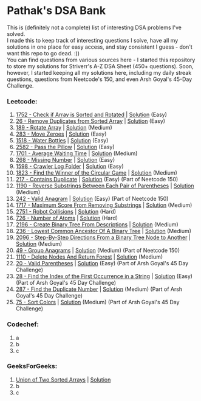# Pathak's DSA Bank
This is (definitely not a complete) list of interesting DSA problems I've solved.<br>
I made this to keep track of interesting questions I solve, have all my solutions in one place for easy access, and stay consistent I guess - don't want this repo to go dead. :))<br>
You can find questions from various sources here - I started this repository to store my solutions for Striverr's A-Z DSA Sheet (450+ questions). Soon, however, I started keeping all my solutions here, including my daily streak questions, questions from Neetcode's 150, and even Arsh Goyal's 45-Day Challenge.

### Leetcode:
1. <a href = "https://leetcode.com/problems/check-if-array-is-sorted-and-rotated/description/">1752 - Check if Array is Sorted and Rotated</a> | <a href = "https://github.com/adityapathakk/DSA-with-pathak/blob/main/Leetcode/Easy/1752-Check-If-Array-Is-Sorted-And-Rotated.py">Solution</a> (Easy)
2. <a href = "https://leetcode.com/problems/remove-duplicates-from-sorted-array/description/">26 - Remove Duplicates from Sorted Array</a> | <a href = "https://github.com/adityapathakk/DSA-with-pathak/blob/main/Leetcode/Easy/26-Remove-Duplicates-From-Sorted-Array.py">Solution</a> (Easy)
3. <a href = "https://leetcode.com/problems/rotate-array/description/">189 - Rotate Array</a> | <a href = "https://github.com/adityapathakk/DSA-with-pathak/blob/main/Leetcode/Medium/189-Rotate-Array.py">Solution</a> (Medium)
4. <a href = "https://leetcode.com/problems/move-zeroes/description/">283 - Move Zeroes</a> | <a href = "https://github.com/adityapathakk/DSA-with-pathak/blob/main/Leetcode/Easy/283-Move-Zeroes.py">Solution</a> (Easy)
5. <a href = "https://leetcode.com/problems/water-bottles/description/">1518 - Water Bottles</a> | <a href = "https://github.com/adityapathakk/DSA-with-pathak/blob/main/Leetcode/Easy/1518-Water-Bottles.py">Solution</a> (Easy)
6. <a href = "https://leetcode.com/problems/pass-the-pillow/description/">2582 - Pass the Pillow</a> | <a href = "https://github.com/adityapathakk/DSA-with-pathak/blob/main/Leetcode/Easy/2582-Pass-The-Pillow.py">Solution</a> (Easy)
7. <a href = "https://leetcode.com/problems/average-waiting-time/description/">1701 - Average Waiting Time</a> | <a href = "https://github.com/adityapathakk/DSA-with-pathak/blob/main/Leetcode/Medium/1701-Average-Waiting-Time.py">Solution</a> (Medium)
8. <a href = "https://leetcode.com/problems/missing-number/description/">268 - Missing Number</a> | <a href = "https://github.com/adityapathakk/DSA-with-pathak/blob/main/Leetcode/Easy/268-Missing-Number.py">Solution</a> (Easy)
9. <a href = "https://leetcode.com/problems/crawler-log-folder/description/">1598 - Crawler Log Folder</a> | <a href = "https://github.com/adityapathakk/DSA-with-pathak/blob/main/Leetcode/Easy/1598-Crawler-Log-Folder.py">Solution</a> (Easy)
10. <a href = "https://leetcode.com/problems/find-the-winner-of-the-circular-game/description/">1823 - Find the Winner of the Circular Game</a> | <a href = "https://github.com/adityapathakk/DSA-with-pathak/blob/main/Leetcode/Medium/1823-Find-The-Winner-Of-The-Circular-Game.py">Solution</a> (Medium)
11. <a href = "https://leetcode.com/problems/contains-duplicate/description/">217 - Contains Duplicate</a> | <a href = "https://github.com/adityapathakk/DSA-with-pathak/blob/main/Leetcode/Easy/217-Contains-Duplicate.py">Solution</a> (Easy) (Part of Neetcode 150)
12. <a href = "https://leetcode.com/problems/reverse-substrings-between-each-pair-of-parentheses/description/">1190 - Reverse Substrings Between Each Pair of Parentheses</a> | <a href = "https://github.com/adityapathakk/DSA-with-pathak/blob/main/Leetcode/Medium/1190-Reverse-Substrings-Between-Each-Pair-Of-Parentheses.py">Solution</a> (Medium)
13. <a href = "https://leetcode.com/problems/valid-anagram/">242 - Valid Anagram</a> | <a href = "https://github.com/adityapathakk/DSA-with-pathak/blob/main/Leetcode/Easy/242-Valid-Anagram.py">Solution</a> (Easy) (Part of Neetcode 150)
14. <a href = "https://leetcode.com/problems/maximum-score-from-removing-substrings/description/">1717 - Maximum Score From Removing Substrings</a> | <a href = "https://github.com/adityapathakk/DSA-with-pathak/blob/main/Leetcode/Medium/1717-Maximum-Score-From-Removing-Substrings.py">Solution</a> (Medium)
15. <a href = "https://leetcode.com/problems/robot-collisions/">2751 - Robot Collisions</a> | <a href = "https://github.com/adityapathakk/DSA-with-pathak/blob/main/Leetcode/Hard/2751-Robot-Collisions.py">Solution</a> (Hard)
16. <a href = "https://leetcode.com/problems/number-of-atoms/">726 - Number of Atoms</a> | <a href = "https://github.com/adityapathakk/DSA-with-pathak/blob/main/Leetcode/Hard/726-Number-Of-Atoms.py">Solution</a> (Hard)
17. <a href = "https://leetcode.com/problems/create-binary-tree-from-descriptions/description/">2196 - Create Binary Tree From Descriptions</a> | <a href = "https://github.com/adityapathakk/DSA-with-pathak/blob/main/Leetcode/Medium/2196-Create-Binary-Tree-From-Descriptions.py">Solution</a> (Medium)
18. <a href = "https://leetcode.com/problems/lowest-common-ancestor-of-a-binary-tree/description/">236 - Lowest Common Ancestor Of A Binary Tree</a> | <a href = "https://github.com/adityapathakk/DSA-with-pathak/blob/main/Leetcode/Medium/236-Lowest-Common-Ancestor-Of-A-Binary-Tree.py">Solution</a> (Medium)
19. <a href = "https://leetcode.com/problems/step-by-step-directions-from-a-binary-tree-node-to-another/description">2096 - Step-By-Step Directions From a Binary Tree Node to Another</a> | <a href = "https://github.com/adityapathakk/DSA-with-pathak/blob/main/Leetcode/Medium/2096-Step-By-Step-Directions-From-A-Binary-Tree-Node-To-Another.py">Solution</a> (Medium)
20. <a href = "https://leetcode.com/problems/group-anagrams/">49 - Group Anagrams</a> | <a href = "https://github.com/adityapathakk/DSA-with-pathak/blob/main/Leetcode/Medium/49-Group-Anagrams.py">Solution</a> (Medium) (Part of Neetcode 150)
21. <a href = "https://leetcode.com/problems/delete-nodes-and-return-forest/description">1110 - Delete Nodes And Return Forest</a> | <a href = "https://github.com/adityapathakk/DSA-with-pathak/blob/main/Leetcode/Medium/1110-Delete-Nodes-And-Return-Forest.py">Solution</a> (Medium)
22. <a href = "https://leetcode.com/problems/valid-parentheses/description/">20 - Valid Parentheses</a> | <a href = "https://github.com/adityapathakk/DSA-with-pathak/blob/main/Leetcode/Easy/20-Valid-Parentheses.py">Solution</a> (Easy) (Part of Arsh Goyal's 45 Day Challenge)
23. <a href = "https://leetcode.com/problems/find-the-index-of-the-first-occurrence-in-a-string/description/">28 - Find the Index of the First Occurrence in a String</a> | <a href = "https://github.com/adityapathakk/DSA-with-pathak/blob/main/Leetcode/Easy/28-Find-The-Index-Of-The-First-Occurrence-In-A-String.py">Solution</a> (Easy) (Part of Arsh Goyal's 45 Day Challenge)
24. <a href = "https://leetcode.com/problems/find-the-duplicate-number/">287 - Find the Duplicate Number</a> | <a href = "https://github.com/adityapathakk/DSA-with-pathak/blob/main/Leetcode/Medium/287-Find-The-Duplicate-Number.py">Solution</a> (Medium) (Part of Arsh Goyal's 45 Day Challenge)
25. <a href = "https://leetcode.com/problems/sort-colors/description/">75 - Sort Colors</a> | <a href = "https://github.com/adityapathakk/DSA-with-pathak/blob/main/Leetcode/Medium/75-Sort-Colors.py">Solution</a> (Medium) (Part of Arsh Goyal's 45 Day Challenge)


### Codechef:
1. a
2. b
3. c

### GeeksForGeeks:
1. <a href = "https://www.geeksforgeeks.org/problems/union-of-two-sorted-arrays-1587115621/1?utm_source=youtube&utm_medium=collab_striver_ytdescription&utm_campaign=union-of-two-sorted-arrays">Union of Two Sorted Arrays</a> | <a href = "https://github.com/adityapathakk/DSA-with-pathak/blob/main/GeeksForGeeks/Union-Of-Two-Sorted-Arrays.py">Solution</a>
2. b
3. c
